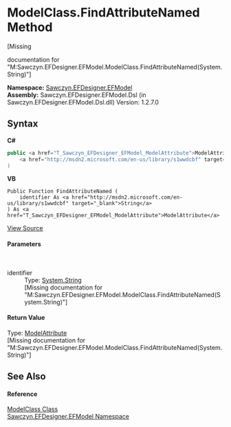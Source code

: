 # ModelClass.FindAttributeNamed Method 
 

\[Missing <summary> documentation for "M:Sawczyn.EFDesigner.EFModel.ModelClass.FindAttributeNamed(System.String)"\]

**Namespace:**&nbsp;<a href="N_Sawczyn_EFDesigner_EFModel">Sawczyn.EFDesigner.EFModel</a><br />**Assembly:**&nbsp;Sawczyn.EFDesigner.EFModel.Dsl (in Sawczyn.EFDesigner.EFModel.Dsl.dll) Version: 1.2.7.0

## Syntax

**C#**<br />
``` C#
public <a href="T_Sawczyn_EFDesigner_EFModel_ModelAttribute">ModelAttribute</a> FindAttributeNamed(
	<a href="http://msdn2.microsoft.com/en-us/library/s1wwdcbf" target="_blank">string</a> identifier
)
```

**VB**<br />
``` VB
Public Function FindAttributeNamed ( 
	identifier As <a href="http://msdn2.microsoft.com/en-us/library/s1wwdcbf" target="_blank">String</a>
) As <a href="T_Sawczyn_EFDesigner_EFModel_ModelAttribute">ModelAttribute</a>
```

<a href="https://github.com/msawczyn/EFDesigner/tree/master/src/Dsl/CustomCode/Partials/ModelClass.cs#L174" title="View the source code">View Source</a><br />

#### Parameters
&nbsp;<dl><dt>identifier</dt><dd>Type: <a href="http://msdn2.microsoft.com/en-us/library/s1wwdcbf" target="_blank">System.String</a><br />\[Missing <param name="identifier"/> documentation for "M:Sawczyn.EFDesigner.EFModel.ModelClass.FindAttributeNamed(System.String)"\]</dd></dl>

#### Return Value
Type: <a href="T_Sawczyn_EFDesigner_EFModel_ModelAttribute">ModelAttribute</a><br />\[Missing <returns> documentation for "M:Sawczyn.EFDesigner.EFModel.ModelClass.FindAttributeNamed(System.String)"\]

## See Also


#### Reference
<a href="T_Sawczyn_EFDesigner_EFModel_ModelClass">ModelClass Class</a><br /><a href="N_Sawczyn_EFDesigner_EFModel">Sawczyn.EFDesigner.EFModel Namespace</a><br />
